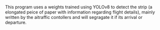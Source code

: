 This program uses a weights trained using YOLOv8 to detect the strip (a elongated peice of paper with information regarding flight details), mainly written by the aitraffic contollers and will segragate it if its arrival or departure.
